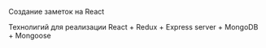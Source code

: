 Создание заметок на React

Технолигий для реализации React + Redux + Express server + MongoDB + Mongoose
